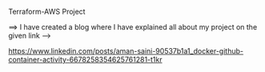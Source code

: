 Terraform-AWS Project

==> I have created a blog where I have explained all about my project on the given link -->

https://www.linkedin.com/posts/aman-saini-90537b1a1_docker-github-container-activity-6678258354625761281-t1kr
